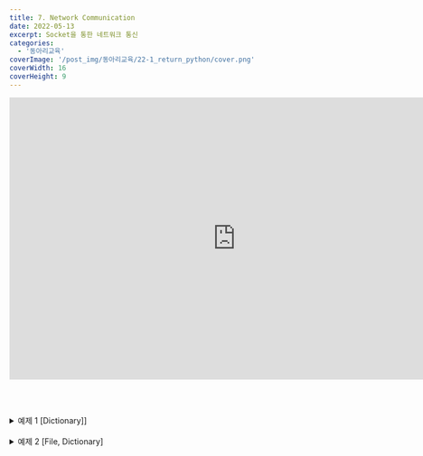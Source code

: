 ```yaml
---
title: 7. Network Communication
date: 2022-05-13
excerpt: Socket을 통한 네트워크 통신
categories:
  - '동아리교육'
coverImage: '/post_img/동아리교육/22-1_return_python/cover.png'
coverWidth: 16
coverHeight: 9
---
```


<iframe width="800" height="500" src="https://www.youtube.com/embed/4ISt4I63eso" title="YouTube video player" frameborder="0" allow="accelerometer; autoplay; clipboard-write; encrypted-media; gyroscope; picture-in-picture" allowfullscreen></iframe>

<br><br>

<details markdown="1">
<summary>예제 1 [Dictionary]]</summary>

dictionary를 입력으로 받아, Key와 Value의 관계를 뒤집은 dictionary를 반환하는 함수 reverse를 작성하시오.<br>

함수 입력 예시

```python
    {'A': 0, 'B': 1, 'C': 0, 'D': 2, 'E': 2}
```

함수 반환 예시

```python
    {0: ['A', 'C'], 1: ['B'], 2: ['D', 'E']}
```

</details>

<br>

<details markdown="1">
<summary>예제 2 [File, Dictionary]</summary>

파일 score.txt에 한줄에 점수 하나씩 총 20개의 점수가 저장되어 있다.
점수는 0~100점 사이이고 90~100점은 A, 80~90점 미만은 B, 70~80점 미만은 C, 60~70점 미만은 D, 60점 미만은 모두 F이다
score.txt에서 점수를 읽어 dictionary를 생성한다.
key는 학점이고, value에 list로 각각의 점수를 저장한다<br>

score.txt

```python
    95
    83
    87
    100
    65
    72
    43
    85
    77
    66
    88
    91
    54
    79
    98
    21
    100
    79
    68
    92
```

츨력 예시

```python
    ('A', [95, 100, 91, 98, 100, 92])
    ('B', [83, 87, 85, 88])
    ('C', [72, 77, 79, 79])
    ('D', [65, 66, 68])
    ('F', [43, 54, 21])
```

```python
    0 0 0 0 1
    0 0 0 1 1
    0 0 1 1 1
    0 1 1 1 1
    1 1 1 1 1

    0 0 0 0 0 0 0 1
    0 0 0 0 0 0 1 1
    0 0 0 0 0 1 1 1
    0 0 0 0 1 1 1 1
    0 0 0 1 1 1 1 1
    0 0 1 1 1 1 1 1
    0 1 1 1 1 1 1 1
    1 1 1 1 1 1 1 1
```

</details>

<br>
